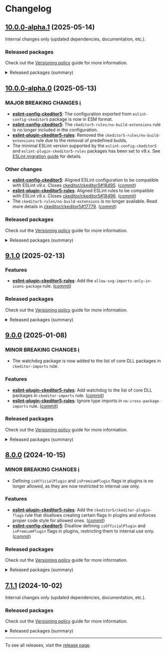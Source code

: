 Changelog
=========

## [10.0.0-alpha.1](https://github.com/ckeditor/ckeditor5-linters-config/compare/v10.0.0-alpha.0...v10.0.0-alpha.1) (2025-05-14)

Internal changes only (updated dependencies, documentation, etc.).

### Released packages

Check out the [Versioning policy](https://ckeditor.com/docs/ckeditor5/latest/framework/guides/support/versioning-policy.html) guide for more information.

<details>
<summary>Released packages (summary)</summary>

Other releases:

* [eslint-config-ckeditor5](https://www.npmjs.com/package/eslint-config-ckeditor5/v/10.0.0-alpha.1): v10.0.0-alpha.0 => v10.0.0-alpha.1
* [eslint-plugin-ckeditor5-rules](https://www.npmjs.com/package/eslint-plugin-ckeditor5-rules/v/10.0.0-alpha.1): v10.0.0-alpha.0 => v10.0.0-alpha.1
* [stylelint-config-ckeditor5](https://www.npmjs.com/package/stylelint-config-ckeditor5/v/10.0.0-alpha.1): v10.0.0-alpha.0 => v10.0.0-alpha.1
* [stylelint-plugin-ckeditor5-rules](https://www.npmjs.com/package/stylelint-plugin-ckeditor5-rules/v/10.0.0-alpha.1): v10.0.0-alpha.0 => v10.0.0-alpha.1
</details>


## [10.0.0-alpha.0](https://github.com/ckeditor/ckeditor5-linters-config/compare/v9.1.0...v10.0.0-alpha.0) (2025-05-13)

### MAJOR BREAKING CHANGES [ℹ️](https://ckeditor.com/docs/ckeditor5/latest/framework/guides/support/versioning-policy.html#major-and-minor-breaking-changes)

* **[eslint-config-ckeditor5](https://www.npmjs.com/package/eslint-config-ckeditor5)**: The configuration exported from `eslint-config-ckeditor5` package is now in ESM format.
* **[eslint-config-ckeditor5](https://www.npmjs.com/package/eslint-config-ckeditor5)**: The `ckeditor5-rules/no-build-extensions` rule is no longer included in the configuration.
* **[eslint-plugin-ckeditor5-rules](https://www.npmjs.com/package/eslint-plugin-ckeditor5-rules)**: Removed the `ckeditor5-rules/no-build-extensions` rule due to the removal of predefined builds.
* The minimal ESLint version supported by the `eslint-config-ckeditor5` and `eslint-plugin-ckeditor5-rules` packages has been set to v9.x. See [ESLint migration guide](https://eslint.org/docs/latest/use/migrate-to-9.0.0) for details.

### Other changes

* **[eslint-config-ckeditor5](https://www.npmjs.com/package/eslint-config-ckeditor5)**: Aligned ESLint configuration to be compatible with ESLint v9.x. Closes [ckeditor/ckeditor5#18495](https://github.com/ckeditor/ckeditor5/issues/18495). ([commit](https://github.com/ckeditor/ckeditor5-linters-config/commit/fb6e6f13b626a098bba4e65a8cde3ed26f4daf6b))
* **[eslint-plugin-ckeditor5-rules](https://www.npmjs.com/package/eslint-plugin-ckeditor5-rules)**: Aligned ESLint rules to be compatible with ESLint v9.x. Closes [ckeditor/ckeditor5#18496](https://github.com/ckeditor/ckeditor5/issues/18496). ([commit](https://github.com/ckeditor/ckeditor5-linters-config/commit/fb6e6f13b626a098bba4e65a8cde3ed26f4daf6b))
* The `ckeditor5-rules/no-build-extensions` is no longer available. Read more details in [ckeditor/ckeditor5#17779](https://github.com/ckeditor/ckeditor5/issues/17779). ([commit](https://github.com/ckeditor/ckeditor5-linters-config/commit/08c01f65535abf818d29df7d07de2dbcd0079f96))

### Released packages

Check out the [Versioning policy](https://ckeditor.com/docs/ckeditor5/latest/framework/guides/support/versioning-policy.html) guide for more information.

<details>
<summary>Released packages (summary)</summary>

Major releases (contain major breaking changes):

* [eslint-config-ckeditor5](https://www.npmjs.com/package/eslint-config-ckeditor5/v/10.0.0-alpha.0): v9.1.0 => v10.0.0-alpha.0
* [eslint-plugin-ckeditor5-rules](https://www.npmjs.com/package/eslint-plugin-ckeditor5-rules/v/10.0.0-alpha.0): v9.1.0 => v10.0.0-alpha.0

Other releases:

* [stylelint-config-ckeditor5](https://www.npmjs.com/package/stylelint-config-ckeditor5/v/10.0.0-alpha.0): v9.1.0 => v10.0.0-alpha.0
* [stylelint-plugin-ckeditor5-rules](https://www.npmjs.com/package/stylelint-plugin-ckeditor5-rules/v/10.0.0-alpha.0): v9.1.0 => v10.0.0-alpha.0
</details>


## [9.1.0](https://github.com/ckeditor/ckeditor5-linters-config/compare/v9.0.0...v9.1.0) (2025-02-13)

### Features

* **[eslint-plugin-ckeditor5-rules](https://www.npmjs.com/package/eslint-plugin-ckeditor5-rules)**: Add the `allow-svg-imports-only-in-icons-package` rule. ([commit](https://github.com/ckeditor/ckeditor5-linters-config/commit/fd10b81cf877684b65cfaf0ad77e7fdfd2b4dd2f))

### Released packages

Check out the [Versioning policy](https://ckeditor.com/docs/ckeditor5/latest/framework/guides/support/versioning-policy.html) guide for more information.

<details>
<summary>Released packages (summary)</summary>

Releases containing new features:

* [eslint-plugin-ckeditor5-rules](https://www.npmjs.com/package/eslint-plugin-ckeditor5-rules/v/9.1.0): v9.0.0 => v9.1.0

Other releases:

* [eslint-config-ckeditor5](https://www.npmjs.com/package/eslint-config-ckeditor5/v/9.1.0): v9.0.0 => v9.1.0
* [stylelint-config-ckeditor5](https://www.npmjs.com/package/stylelint-config-ckeditor5/v/9.1.0): v9.0.0 => v9.1.0
* [stylelint-plugin-ckeditor5-rules](https://www.npmjs.com/package/stylelint-plugin-ckeditor5-rules/v/9.1.0): v9.0.0 => v9.1.0
</details>


## [9.0.0](https://github.com/ckeditor/ckeditor5-linters-config/compare/v8.0.0...v9.0.0) (2025-01-08)

### MINOR BREAKING CHANGES [ℹ️](https://ckeditor.com/docs/ckeditor5/latest/framework/guides/support/versioning-policy.html#major-and-minor-breaking-changes)

* The watchdog package is now added to the list of core DLL packages in `ckeditor-imports` rule.

### Features

* **[eslint-plugin-ckeditor5-rules](https://www.npmjs.com/package/eslint-plugin-ckeditor5-rules)**: Add watchdog to the list of core DLL packages in `ckeditor-imports` rule. ([commit](https://github.com/ckeditor/ckeditor5-linters-config/commit/f97b54a91cb8ffd1513983a6874825979e2b1338))
* **[eslint-plugin-ckeditor5-rules](https://www.npmjs.com/package/eslint-plugin-ckeditor5-rules)**: Ignore type imports in `no-cross-package-imports` rule. ([commit](https://github.com/ckeditor/ckeditor5-linters-config/commit/f97b54a91cb8ffd1513983a6874825979e2b1338))

### Released packages

Check out the [Versioning policy](https://ckeditor.com/docs/ckeditor5/latest/framework/guides/support/versioning-policy.html) guide for more information.

<details>
<summary>Released packages (summary)</summary>

Other releases:

* [eslint-config-ckeditor5](https://www.npmjs.com/package/eslint-config-ckeditor5/v/9.0.0): v8.0.0 => v9.0.0
* [eslint-plugin-ckeditor5-rules](https://www.npmjs.com/package/eslint-plugin-ckeditor5-rules/v/9.0.0): v8.0.0 => v9.0.0
* [stylelint-config-ckeditor5](https://www.npmjs.com/package/stylelint-config-ckeditor5/v/9.0.0): v8.0.0 => v9.0.0
* [stylelint-plugin-ckeditor5-rules](https://www.npmjs.com/package/stylelint-plugin-ckeditor5-rules/v/9.0.0): v8.0.0 => v9.0.0
</details>


## [8.0.0](https://github.com/ckeditor/ckeditor5-linters-config/compare/v7.1.1...v8.0.0) (2024-10-15)

### MINOR BREAKING CHANGES [ℹ️](https://ckeditor.com/docs/ckeditor5/latest/framework/guides/support/versioning-policy.html#major-and-minor-breaking-changes)

* Defining `isOfficialPlugin` and `isPremiumPlugin` flags in plugins is no longer allowed, as they are now restricted to internal use only.

### Features

* **[eslint-plugin-ckeditor5-rules](https://www.npmjs.com/package/eslint-plugin-ckeditor5-rules)**: Add the `ckeditor5/ckeditor-plugin-flags` rule that disallows creating certain flags in plugins and enforces proper code style for allowed ones. ([commit](https://github.com/ckeditor/ckeditor5-linters-config/commit/bdc3234706a406af5e813169f2aa56b67b4e9e3b))
* **[eslint-config-ckeditor5](https://www.npmjs.com/package/eslint-config-ckeditor5)**: Disallow defining `isOfficialPlugin` and `isPremiumPlugin` flags in plugins, restricting them to internal use only. ([commit](https://github.com/ckeditor/ckeditor5-linters-config/commit/bdc3234706a406af5e813169f2aa56b67b4e9e3b))

### Released packages

Check out the [Versioning policy](https://ckeditor.com/docs/ckeditor5/latest/framework/guides/support/versioning-policy.html) guide for more information.

<details>
<summary>Released packages (summary)</summary>

Releases containing new features:

* [eslint-config-ckeditor5](https://www.npmjs.com/package/eslint-config-ckeditor5/v/8.0.0): v7.1.1 => v8.0.0
* [eslint-plugin-ckeditor5-rules](https://www.npmjs.com/package/eslint-plugin-ckeditor5-rules/v/8.0.0): v7.1.1 => v8.0.0

Other releases:

* [stylelint-config-ckeditor5](https://www.npmjs.com/package/stylelint-config-ckeditor5/v/8.0.0): v7.1.1 => v8.0.0
* [stylelint-plugin-ckeditor5-rules](https://www.npmjs.com/package/stylelint-plugin-ckeditor5-rules/v/8.0.0): v7.1.1 => v8.0.0
</details>


## [7.1.1](https://github.com/ckeditor/ckeditor5-linters-config/compare/v7.1.0...v7.1.1) (2024-10-02)

Internal changes only (updated dependencies, documentation, etc.).

### Released packages

Check out the [Versioning policy](https://ckeditor.com/docs/ckeditor5/latest/framework/guides/support/versioning-policy.html) guide for more information.

<details>
<summary>Released packages (summary)</summary>

Other releases:

* [eslint-config-ckeditor5](https://www.npmjs.com/package/eslint-config-ckeditor5/v/7.1.1): v7.1.0 => v7.1.1
* [eslint-plugin-ckeditor5-rules](https://www.npmjs.com/package/eslint-plugin-ckeditor5-rules/v/7.1.1): v7.1.0 => v7.1.1
* [stylelint-config-ckeditor5](https://www.npmjs.com/package/stylelint-config-ckeditor5/v/7.1.1): v7.1.0 => v7.1.1
* [stylelint-plugin-ckeditor5-rules](https://www.npmjs.com/package/stylelint-plugin-ckeditor5-rules/v/7.1.1): v7.1.0 => v7.1.1
</details>

---

To see all releases, visit the [release page](https://github.com/ckeditor/ckeditor5-linters-config/releases).
